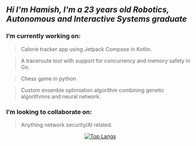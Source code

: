 *Hi I'm Hamish, I'm a 23 years old Robotics, Autonomous and Interactive Systems graduate*
--------------------------------------------------------------------------------------------
### I’m currently working on: 
>Calorie tracker app using Jetpack Compose in Kotlin.

>A traceroute tool with support for concurrency and memory safety in Go. 

>Chess game in python

>Custom ensenble optimiation algorithm combining genetic algorithmns and neural network.


### I’m looking to collaborate on: 
>Anything network security/AI related.

<div align="center">

[![Top Langs](https://github-readme-stats.vercel.app/api/top-langs/?username=hamishjhartley&show_icons=true&theme=dark&hide_title=true&layout=compact)](https://github.com/anuraghazra/github-readme-stats)

</div>

<!-- ![Anurag's GitHub stats](https://github-readme-stats.vercel.app/api?username=hamishjhartley&count_private=true&show_icons=true&theme=dark&include_all_commits=true&custom_title=My%20Stats) -->
